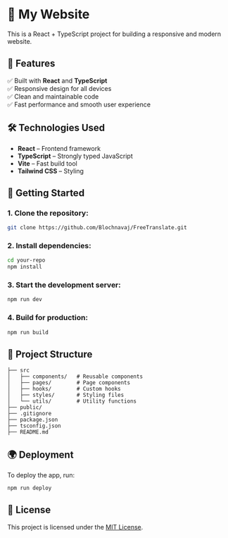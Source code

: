  
# 🚀 My Website  

This is a React + TypeScript project for building a responsive and modern website.

## 🌟 Features  
✅ Built with **React** and **TypeScript**  
✅ Responsive design for all devices  
✅ Clean and maintainable code  
✅ Fast performance and smooth user experience  

## 🛠️ Technologies Used  
- **React** – Frontend framework  
- **TypeScript** – Strongly typed JavaScript  
- **Vite** – Fast build tool  
- **Tailwind CSS** – Styling  

## 🚀 Getting Started  

### 1. Clone the repository:  
```bash
git clone https://github.com/Blochnavaj/FreeTranslate.git
```

### 2. Install dependencies:  
```bash
cd your-repo  
npm install
```

### 3. Start the development server:  
```bash
npm run dev
```

### 4. Build for production:  
```bash
npm run build
```

## 📂 Project Structure  
```plaintext
├── src  
│   ├── components/   # Reusable components  
│   ├── pages/        # Page components  
│   ├── hooks/        # Custom hooks  
│   ├── styles/       # Styling files  
│   └── utils/        # Utility functions  
├── public/  
├── .gitignore  
├── package.json  
├── tsconfig.json  
├── README.md  
```

## 🌍 Deployment  
To deploy the app, run:  
```bash
npm run deploy
```

## 📝 License  
This project is licensed under the [MIT License](LICENSE).

 
